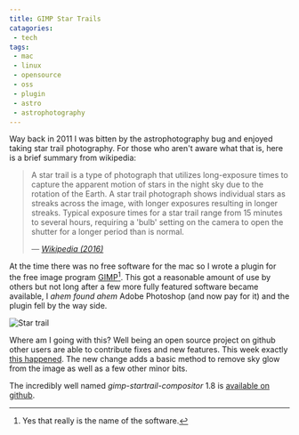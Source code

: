 ```yaml
---
title: GIMP Star Trails
catagories:
 - tech
tags:
 - mac
 - linux
 - opensource
 - oss
 - plugin
 - astro
 - astrophotography
---
```

Way back in 2011 I was bitten by the astrophotography bug and enjoyed taking star trail photography.  For those who aren't aware what that is, here is a brief summary from wikipedia:

> A star trail is a type of photograph that utilizes long-exposure times to capture the apparent motion of stars in the night sky due to the rotation of the Earth. A star trail photograph shows individual stars as streaks across the image, with longer exposures resulting in longer streaks. Typical exposure times for a star trail range from 15 minutes to several hours, requiring a 'bulb' setting on the camera to open the shutter for a longer period than is normal.
>
> <cite> &mdash; [Wikipedia (2016)](wiki)</cite>

At the time there was no free software for the mac so I wrote a plugin for the free image program [GIMP](gimp)[^gimpst1].  This got a reasonable amount of use by others but not long after a few more fully featured software became available, I *ahem found ahem* Adobe Photoshop (and now pay for it) and the plugin fell by the way side.

<img class="padded center"
		alt="Star trail"
		src="/images/2016-08-18-gimp-startrail/CJP20110408-0801.jpg"
	  srcset="/images/2016-08-18-gimp-startrail/CJP20110408-0801.jpg 1x, /images/2016-08-18-gimp-startrail/CJP20110408-0801-x2.jpg 2x" />

Where am I going with this? Well being an open source project on github other users are able to contribute fixes and new features.  This week exactly [this happened](pr).  The new change adds a basic method to remove sky glow from the image as well as a few other minor bits.

The incredibly well named _gimp-startrail-compositor_ 1.8 is [available on github](gsc).

[wiki]: https://en.wikipedia.org/wiki/Star_trail
[gimp]: http://www.gimp.org/
[pr]: https://github.com/themaninthesuitcase/gimp-startrail-compositor/pull/2
[gsc]: https://github.com/themaninthesuitcase/gimp-startrail-compositor

[^gimpst1]: Yes that really is the name of the software.
